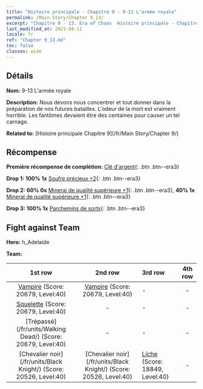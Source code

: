 ```yaml
---
title: "Histoire principale - Chapitre 9 - 9-13 L'armée royale"
permalink: /Main Story/Chapter 9_13/
excerpt: "Chapitre 9 - 13. Era of Chaos  Histoire principale - Chapitre 9_13. 9-13 L'armée royale"
last_modified_at: 2021-04-11
locale: fr
ref: "Chapter 9_13.md"
toc: false
classes: wide
---
```


## Détails

 **Nom:** 9-13 L'armée royale

 **Description:** Nous devons nous concentrer et tout donner dans la préparation de nos futures batailles. L'odeur de la mort est vraiment horrible. Les fantômes devaient être des centaines pour causer un tel carnage.

 **Related to:** [Histoire principale Chapitre 9](/fr/Main Story/Chapter 9/)

## Récompense

 **Première récompense de complétion:** [Clé d'argent](/fr/Items/con_693/){: .btn .btn--era3}

 **Drop 1:** **100% 1x** [Soufre précieux +2](/fr/Items/mat_29/){: .btn .btn--era3}

 **Drop 2:** **60% 0x** [Minerai de qualité supérieure +1](/fr/Items/mat_19/){: .btn .btn--era3}, **40% 1x** [Minerai de qualité supérieure +1](/fr/Items/mat_19/){: .btn .btn--era3}

 **Drop 3:** **100% 1x** [Parchemins de sorts](/fr/Items/con_694/){: .btn .btn--era3}


## Fight against Team
 **Hero:** h_Adelaide

 **Team:**


  | 1st row | 2nd row | 3rd row | 4th row |
  |:----:|:----:|:----|:----:|
  | [Vampire](/fr/units/Vampire/) (Score: 20679, Level:40)  | [Vampire](/fr/units/Vampire/) (Score: 20679, Level:40)  | - | - |
  | [Squelette](/fr/units/Skeleton/) (Score: 20679, Level:40)  | - | - | - |
  | [Trépassé](/fr/units/Walking Dead/) (Score: 20679, Level:40)  | - | - | - |
  | [Chevalier noir](/fr/units/Black Knight/) (Score: 20526, Level:40)  | [Chevalier noir](/fr/units/Black Knight/) (Score: 20526, Level:40)  | [Liche](/fr/units/Lich/) (Score: 18849, Level:40)  | - |


